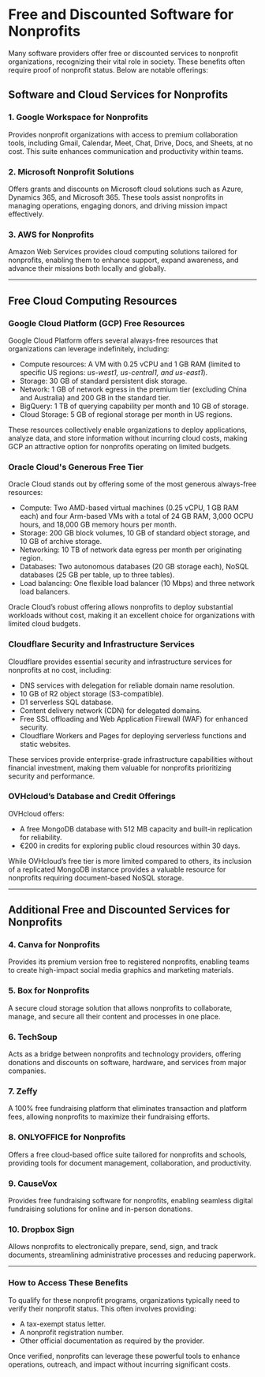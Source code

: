 # Free and Discounted Software for Nonprofits

Many software providers offer free or discounted services to nonprofit organizations, recognizing their vital role in society. These benefits often require proof of nonprofit status. Below are notable offerings:

## Software and Cloud Services for Nonprofits

### 1. Google Workspace for Nonprofits

Provides nonprofit organizations with access to premium collaboration tools, including Gmail, Calendar, Meet, Chat, Drive, Docs, and Sheets, at no cost. This suite enhances communication and productivity within teams.

### 2. Microsoft Nonprofit Solutions

Offers grants and discounts on Microsoft cloud solutions such as Azure, Dynamics 365, and Microsoft 365. These tools assist nonprofits in managing operations, engaging donors, and driving mission impact effectively.

### 3. AWS for Nonprofits

Amazon Web Services provides cloud computing solutions tailored for nonprofits, enabling them to enhance support, expand awareness, and advance their missions both locally and globally.

---

## Free Cloud Computing Resources

### **Google Cloud Platform (GCP) Free Resources**

Google Cloud Platform offers several always-free resources that organizations can leverage indefinitely, including:

- Compute resources: A VM with 0.25 vCPU and 1 GB RAM (limited to specific US regions: _us-west1, us-central1, and us-east1_).
- Storage: 30 GB of standard persistent disk storage.
- Network: 1 GB of network egress in the premium tier (excluding China and Australia) and 200 GB in the standard tier.
- BigQuery: 1 TB of querying capability per month and 10 GB of storage.
- Cloud Storage: 5 GB of regional storage per month in US regions.

These resources collectively enable organizations to deploy applications, analyze data, and store information without incurring cloud costs, making GCP an attractive option for nonprofits operating on limited budgets.

### **Oracle Cloud's Generous Free Tier**

Oracle Cloud stands out by offering some of the most generous always-free resources:

- Compute: Two AMD-based virtual machines (0.25 vCPU, 1 GB RAM each) and four Arm-based VMs with a total of 24 GB RAM, 3,000 OCPU hours, and 18,000 GB memory hours per month.
- Storage: 200 GB block volumes, 10 GB of standard object storage, and 10 GB of archive storage.
- Networking: 10 TB of network data egress per month per originating region.
- Databases: Two autonomous databases (20 GB storage each), NoSQL databases (25 GB per table, up to three tables).
- Load balancing: One flexible load balancer (10 Mbps) and three network load balancers.

Oracle Cloud’s robust offering allows nonprofits to deploy substantial workloads without cost, making it an excellent choice for organizations with limited cloud budgets.

### **Cloudflare Security and Infrastructure Services**

Cloudflare provides essential security and infrastructure services for nonprofits at no cost, including:

- DNS services with delegation for reliable domain name resolution.
- 10 GB of R2 object storage (S3-compatible).
- D1 serverless SQL database.
- Content delivery network (CDN) for delegated domains.
- Free SSL offloading and Web Application Firewall (WAF) for enhanced security.
- Cloudflare Workers and Pages for deploying serverless functions and static websites.

These services provide enterprise-grade infrastructure capabilities without financial investment, making them valuable for nonprofits prioritizing security and performance.

### **OVHcloud’s Database and Credit Offerings**

OVHcloud offers:

- A free MongoDB database with 512 MB capacity and built-in replication for reliability.
- €200 in credits for exploring public cloud resources within 30 days.

While OVHcloud’s free tier is more limited compared to others, its inclusion of a replicated MongoDB instance provides a valuable resource for nonprofits requiring document-based NoSQL storage.

---

## Additional Free and Discounted Services for Nonprofits

### 4. Canva for Nonprofits

Provides its premium version free to registered nonprofits, enabling teams to create high-impact social media graphics and marketing materials.

### 5. Box for Nonprofits

A secure cloud storage solution that allows nonprofits to collaborate, manage, and secure all their content and processes in one place.

### 6. TechSoup

Acts as a bridge between nonprofits and technology providers, offering donations and discounts on software, hardware, and services from major companies.

### 7. Zeffy

A 100% free fundraising platform that eliminates transaction and platform fees, allowing nonprofits to maximize their fundraising efforts.

### 8. ONLYOFFICE for Nonprofits

Offers a free cloud-based office suite tailored for nonprofits and schools, providing tools for document management, collaboration, and productivity.

### 9. CauseVox

Provides free fundraising software for nonprofits, enabling seamless digital fundraising solutions for online and in-person donations.

### 10. Dropbox Sign

Allows nonprofits to electronically prepare, send, sign, and track documents, streamlining administrative processes and reducing paperwork.

---

### **How to Access These Benefits**

To qualify for these nonprofit programs, organizations typically need to verify their nonprofit status. This often involves providing:

- A tax-exempt status letter.
- A nonprofit registration number.
- Other official documentation as required by the provider.

Once verified, nonprofits can leverage these powerful tools to enhance operations, outreach, and impact without incurring significant costs.